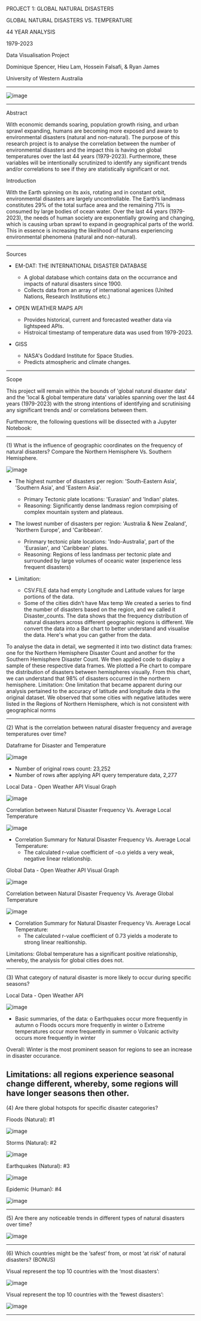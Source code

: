 PROJECT 1: GLOBAL NATURAL DISASTERS 

GLOBAL NATURAL DISASTERS VS. TEMPERATURE

44 YEAR ANALYSIS

1979-2023

Data Visualisation Project

Dominique Spencer, Hieu Lam, Hossein Falsafi, & Ryan James

University of Western Australia

--------------------------------------------------------------------------------------------------------------------------------------------------------------------------------------------------------------------------

![image](https://github.com/mhosseinf/Project_11/assets/141802851/201632ed-613c-4a8b-b1a1-037ca072d33f)

--------------------------------------------------------------------------------------------------------------------------------------------------------------------------------------------------------------------------

Abstract

With economic demands soaring, population growth rising, and urban sprawl expanding, humans are becoming more exposed and aware to environmental disasters (natural and non-natural). The purpose of this research project is to analyse the correlation between the number of environmental disasters and the impact this is having on global temperatures over the last 44 years (1979-2023). Furthermore, these variables will be intentionally scrutinized to identify any significant trends and/or correlations to see if they are statistically significant or not. 

Introduction

With the Earth spinning on its axis, rotating and in constant orbit, environmental disasters are largely uncontrollable. The Earth’s landmass constitutes 29% of the total surface area and the remaining 71% is consumed by large bodies of ocean water. Over the last 44 years (1979-2023), the needs of human society are exponentially growing and changing, which is causing urban sprawl to expand in geographical parts of the world. This in essence is increasing the likelihood of humans experiencing environmental phenomena (natural and non-natural). 

--------------------------------------------------------------------------------------------------------------------------------------------------------------------------------------------------------------------------

Sources

- EM-DAT: THE INTERNATIONAL DISASTER DATABASE
    - A global database which contains data on the occurrance and impacts of natural disasters since 1900.
    - Collects data from an array of international agenices (United Nations, Research Institutions etc.)

 - OPEN WEATHER MAPS API
    - Provides historical, current and forecasted weather data via lightspeed APIs.
    - Histroical timestamp of temperature data was used from 1979-2023.
  
- GISS
    - NASA's Goddard Institute for Space Studies.
    - Predicts atmospheric and climate changes.
 

--------------------------------------------------------------------------------------------------------------------------------------------------------------------------------------------------------------------------

Scope

This project will remain within the bounds of 'global natural disaster data' and the 'local & global temperature data' variables spanning over the last 44 years (1979-2023) with the strong intentions of identifying and scrutinising any significant trends and/ or correlations between them.

Furthermore, the following questions will be dissected with a Jupyter Notebook:

--------------------------------------------------------------------------------------------------------------------------------------------------------------------------------------------------------------------------

(1)	What is the influence of geographic coordinates on the frequency of natural disasters? Compare the Northern Hemisphere Vs. Southern Hemisphere.



![image](https://github.com/mhosseinf/Project_11/assets/141802851/ff6a1ac0-d67e-4a0e-9a82-35462001c816)


- The highest number of disasters per region: 'South-Eastern Asia', 'Southern Asia', and 'Eastern Asia'.
    - Primary Tectonic plate locations: 'Eurasian' and 'Indian' plates.
    - Reasoning: Significantly dense landmass region comrpising of complex mountain system and plateaus.
 
- The lowest number of disasters per region: 'Australia & New Zealand', 'Northern Europe', and 'Caribbean'.
    - Prinmary tectonic plate locations: 'Indo-Australia', part of the 'Eurasian', and 'Caribbean' plates.
    - Reasoning: Regions of less landmass per tectonic plate and surrounded by large volumes of oceanic water (experience less frequent disasters)

- Limitation:
    - CSV.FILE data had empty Longitude and Latitude values for large portions of the data.
    - Some of the cities didn’t have Max temp 
We created a series to find the number of disasters based on the region, and we called it Disaster_counts. The data shows that the frequency distribution of natural disasters across different geographic regions is different.  We convert the data into a Bar chart to better understand and visualise the data.
Here's what you can gather from the data.

To analyse the data in detail, we segmented it into two distinct data frames: one for the Northern Hemisphere Disaster Count and another for the Southern Hemisphere Disaster Count. We then applied code to display a sample of these respective data frames. We plotted a Pie chart to compare the distribution of disasters between hemispheres visually. From this chart, we can understand that 98% of disasters occurred in the northern hemisphere.
Limitation: One limitation that became apparent during our analysis pertained to the accuracy of latitude and longitude data in the original dataset. We observed that some cities with negative latitudes were listed in the Regions of Northern Hemisphere, which is not consistent with geographical norms

--------------------------------------------------------------------------------------------------------------------------------------------------------------------------------------------------------------------------

(2)	What is the correlation between natural disaster frequency and average temperatures over time?

Dataframe for Disaster and Temperature

![image](https://github.com/mhosseinf/Project_11/assets/141802851/0636802c-1ea7-4e68-869e-c26028a00649)

- Number of original rows count: 23,252
- Number of rows after applying API query temperature data, 2,277

Local Data - Open Weather API Visual Graph

![image](https://github.com/mhosseinf/Project_11/assets/141802851/8ae230c7-fd99-493d-b40f-fc83941d6f00)


Correlation between Natural Disaster Frequency Vs. Average Local Temperature

![image](https://github.com/mhosseinf/Project_11/assets/141802851/d5957d87-c070-42a3-8e98-5734755f9c81)

- Correlation Summary for Natural Disaster Frequency Vs. Average Local Temperature:
    - The calculated r-value coefficient of -o.o yields a very weak, negative linear relationship.
 
Global Data - Open Weather API Visual Graph

![image](https://github.com/mhosseinf/Project_11/assets/141802851/fae54bde-5373-49ac-9fa5-4e1d23a3a51d)

Correlation between Natural Disaster Frequency Vs. Average Global Temperature

![image](https://github.com/mhosseinf/Project_11/assets/141802851/181f993d-adc4-4a7b-80b3-1eaaeff164c8)

- Correlation Summary for Natural Disaster Frequency Vs. Average Local Temperature:
    - The calculated r-value coefficient of 0.73 yields a moderate to strong linear realtionship.
 
Limitations: Global temperature has a significant positive relationship, whereby, the analysis for global cities does not. 

--------------------------------------------------------------------------------------------------------------------------------------------------------------------------------------------------------------------------

(3)	What category of natural disaster is more likely to occur during specific seasons?

Local Data - Open Weather API

![image](https://github.com/mhosseinf/Project_11/assets/141802851/d679b1b0-5443-4b84-b371-d70ae6bede7d)

-	Basic summaries, of the data:
    o	Earthquakes occur more frequently in autumn
    o	Floods occurs more frequently in winter
    o	Extreme temperatures occur more frequently in summer
    o	Volcanic activity occurs more frequently in winter

Overall: Winter is the most prominent season for regions to see an increase in disaster occurance.

Limitations: all regions experience seasonal change different, whereby, some regions will have longer seasons then other.
--------------------------------------------------------------------------------------------------------------------------------------------------------------------------------------------------------------------------

(4)	Are there global hotspots for specific disaster categories?


Floods (Natural): #1

![image](https://github.com/mhosseinf/Project_11/assets/141802851/ee870913-104d-4132-b93a-63d678002c8e)

Storms (Natural): #2

![image](https://github.com/mhosseinf/Project_11/assets/141802851/4c44f9e5-4db8-4d94-94d5-aff69e496387)

Earthquakes (Natural): #3

![image](https://github.com/mhosseinf/Project_11/assets/141802851/256a3537-46c9-4034-8c61-5ed07b347324)

Epidemic (Human): #4

![image](https://github.com/mhosseinf/Project_11/assets/141802851/c374de04-b79a-4291-a256-13469723e654)



--------------------------------------------------------------------------------------------------------------------------------------------------------------------------------------------------------------------------

(5)	Are there any noticeable trends in different types of natural disasters over time?


![image](https://github.com/mhosseinf/Project_11/assets/141802851/01a42572-6fc3-4426-a3e9-84f7c271e0b3)

--------------------------------------------------------------------------------------------------------------------------------------------------------------------------------------------------------------------------

(6)	Which countries might be the ‘safest’ from, or most ‘at risk’ of natural disasters? (BONUS)


Visual represent the top 10 countries with the ‘most disasters’:

![image](https://github.com/mhosseinf/Project_11/assets/141802851/9d8bcbec-115f-4428-a74f-372c9e8bc3b1)


Visual represent the top 10 countries with the ‘fewest disasters’:

![image](https://github.com/mhosseinf/Project_11/assets/141802851/b105ed98-2240-4890-bac3-36e46252dec9)


--------------------------------------------------------------------------------------------------------------------------------------------------------------------------------------------------------------------------
